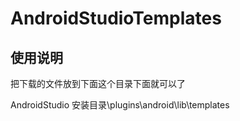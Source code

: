 # AndroidStudioTemplates


## 使用说明
把下载的文件放到下面这个目录下面就可以了

AndroidStudio 安装目录\plugins\android\lib\templates


```java 



```
